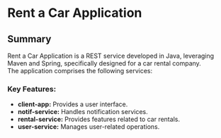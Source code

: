 # Rent a Car Application

## Summary

Rent a Car Application is a REST service developed in Java, leveraging Maven and Spring, specifically designed for a car rental company.  
The application comprises the following services:

### Key Features:
- **client-app:** Provides a user interface.
- **notif-service:** Handles notification services.
- **rental-service:** Provides features related to car rentals.
- **user-service:** Manages user-related operations.
